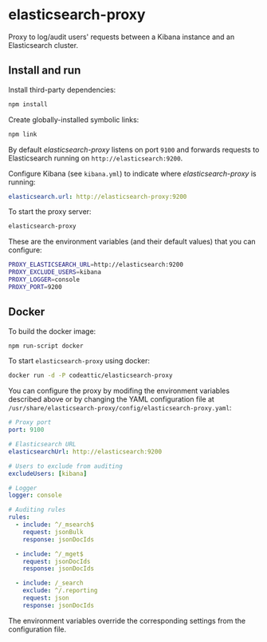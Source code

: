 # elasticsearch-proxy

Proxy to log/audit users' requests between a Kibana instance and an Elasticsearch cluster.

## Install and run

Install third-party dependencies:

```bash
npm install
```    
    
Create globally-installed symbolic links:    
    
```bash
npm link
```    
    
By default _elasticsearch-proxy_ listens on port `9100` and forwards requests to Elasticsearch running on `http://elasticsearch:9200`.

Configure Kibana (see `kibana.yml`) to indicate where _elasticsearch-proxy_ is running: 
    
```yaml
elasticsearch.url: http://elasticsearch-proxy:9200
```
        
To start the proxy server:
        
```bash
elasticsearch-proxy            
```       
        
These are the environment variables (and their default values) that you can configure:

```bash
PROXY_ELASTICSEARCH_URL=http://elasticsearch:9200
PROXY_EXCLUDE_USERS=kibana
PROXY_LOGGER=console
PROXY_PORT=9200
```

## Docker

To build the docker image:

```bash
npm run-script docker
```
    
To start `elasticsearch-proxy` using docker:

```bash
docker run -d -P codeattic/elasticsearch-proxy
```

You can configure the proxy by modifing the environment variables described above or by changing the YAML configuration file at `/usr/share/elasticsearch-proxy/config/elasticsearch-proxy.yaml`:

```yaml
# Proxy port
port: 9100

# Elasticsearch URL
elasticsearchUrl: http://elasticsearch:9200

# Users to exclude from auditing
excludeUsers: [kibana]

# Logger
logger: console

# Auditing rules
rules:
  - include: ^/_msearch$
    request: jsonBulk
    response: jsonDocIds

  - include: ^/_mget$
    request: jsonDocIds
    response: jsonDocIds

  - include: /_search
    exclude: ^/.reporting
    request: json
    response: jsonDocIds
```

The environment variables override the corresponding settings from the configuration file.
